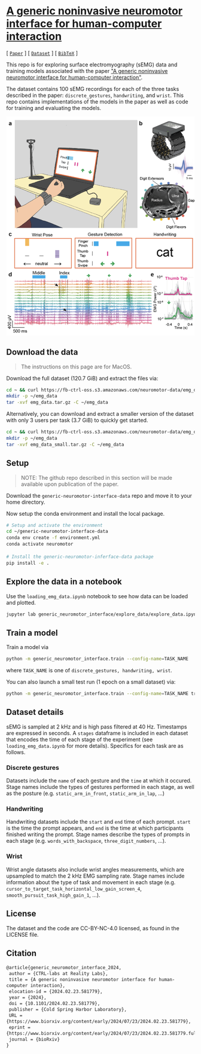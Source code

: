 # [A generic noninvasive neuromotor interface for human-computer interaction](https://www.biorxiv.org/content/10.1101/2024.02.23.581779v2)

[ [`Paper`](https://www.biorxiv.org/content/10.1101/2024.02.23.581779v2) ] [ [`Dataset`](https://fb-ctrl-oss.s3.amazonaws.com/neuromotor-data/emg_data.tar.gz) ] [ [`BibTeX`](#citation) ]

This repo is for exploring surface electromyography (sEMG) data and training models associated with the paper ["A generic noninvasive neuromotor interface for human-computer interaction"](https://www.biorxiv.org/content/10.1101/2024.02.23.581779v2).

The dataset contains 100 sEMG recordings for each of the three tasks described in the paper: `discrete_gestures`, `handwriting`, and `wrist`. This repo contains implementations of the models in the paper as well as code for training and evaluating the models.

![Figure 1 from the paper](images/figure_1.png)

## Download the data

> The instructions on this page are for MacOS.

Download the full dataset (120.7 GiB) and extract the files via:

```bash
cd ~ && curl https://fb-ctrl-oss.s3.amazonaws.com/neuromotor-data/emg_data.tar.gz -o emg_data.tar.gz
mkdir -p ~/emg_data
tar -xvf emg_data.tar.gz -C ~/emg_data
```

Alternatively, you can download and extract a smaller version of the dataset with only 3 users per task (3.7 GiB) to quickly get started.

```bash
cd ~ && curl https://fb-ctrl-oss.s3.amazonaws.com/neuromotor-data/emg_data_small.tar.gz -o emg_data_small.tar.gz
mkdir -p ~/emg_data
tar -xvf emg_data_small.tar.gz -C ~/emg_data
```

## Setup

> NOTE: The github repo described in this section will be made available upon publication of the paper.

Download the `generic-neuromotor-interface-data` repo and move it to your home directory.

Now setup the conda environment and install the local package.

```bash
# Setup and activate the environment
cd ~/generic-neuromotor-interface-data
conda env create -f environment.yml
conda activate neuromotor

# Install the generic-neuromotor-inferface-data package
pip install -e .
```

## Explore the data in a notebook

Use the `loading_emg_data.ipynb` notebook to see how data can be loaded and plotted.

```bash
jupyter lab generic_neuromotor_interface/explore_data/explore_data.ipynb
```

## Train a model

Train a model via

```bash
python -m generic_neuromotor_interface.train --config-name=TASK_NAME
```

where `TASK_NAME` is one of `discrete_gestures, handwriting, wrist`.

You can also launch a small test run (1 epoch on a small dataset) via:

```bash
python -m generic_neuromotor_interface.train --config-name=TASK_NAME trainer.max_epochs=1 trainer.accelerator=cpu data_module/data_split=TASK_NAME_mini_split
```

## Dataset details

sEMG is sampled at 2 kHz and is high pass filtered at 40 Hz. Timestamps are expressed in seconds. A `stages` dataframe is included in each dataset that encodes the time of each stage of the experiment (see `loading_emg_data.ipynb` for more details). Specifics for each task are as follows.

### Discrete gestures

Datasets include the `name` of each gesture and the `time` at which it occured. Stage names include the types of gestures performed in each stage, as well as the posture (e.g. `static_arm_in_front`, `static_arm_in_lap`, ...)

### Handwriting

Handwriting datasets include the `start` and `end` time of each prompt. `start` is the time the prompt appears, and `end` is the time at which participants finished writing the prompt. Stage names describe the types of prompts in each stage (e.g. `words_with_backspace`, `three_digit_numbers`, ...).

### Wrist

Wrist angle datasets also include wrist angles measurements, which are upsampled to match the 2 kHz EMG sampling rate. Stage names include information about the type of task and movement in each stage (e.g. `cursor_to_target_task_horizontal_low_gain_screen_4`, `smooth_pursuit_task_high_gain_1`, ...).

## License

The dataset and the code are CC-BY-NC-4.0 licensed, as found in the LICENSE file.

## Citation

```
@article{generic_neuromotor_interface_2024,
 author = {CTRL-labs at Reality Labs},
 title = {A generic noninvasive neuromotor interface for human-computer interaction},
 elocation-id = {2024.02.23.581779},
 year = {2024},
 doi = {10.1101/2024.02.23.581779},
 publisher = {Cold Spring Harbor Laboratory},
 URL = {https://www.biorxiv.org/content/early/2024/07/23/2024.02.23.581779},
 eprint = {https://www.biorxiv.org/content/early/2024/07/23/2024.02.23.581779.full.pdf},
 journal = {bioRxiv}
}
```
